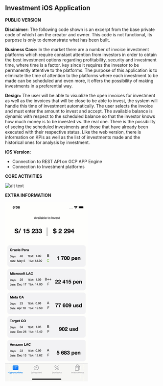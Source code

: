 ## Investment iOS Application
**PUBLIC VERSION**

**Disclaimer:** The following code shown is an excerpt from the base private code of which I am the creator and owner. This code is not functional, its purpose is only to demonstrate what has been built.

**Business Case:** In the market there are a number of invoice investment platforms which require constant attention from investors in order to obtain the best investment options regarding profitability, security and investment time, where time is a factor. key since it requires the investor to be permanently attentive to the platforms. The purpose of this application is to eliminate the time of attention to the platforms where each investment to be made can be scheduled and even more, it offers the possibility of making investments in a preferential way.

**Design:** The user will be able to visualize the open invoices for investment as well as the invoices that will be close to be able to invest, the system will handle this time of investment automatically. The user selects the invoice and must enter the amount to invest and accept. The available balance is dynamic with respect to the scheduled balance so that the investor knows how much money is to be invested vs. the real one. There is the possibility of seeing the scheduled investments and those that have already been executed with their respective status. Like the web version, there is information on KPIs as well as the list of investments made and the historical ones for analysis by investment.

**iOS Version:**
- Connection to REST API on GCP APP Engine
- Connection to Investment platforms

**CORE ACTIVITIES**

<img alt="alt text" src="InvesmentiOS/Assets.xcassets/main.gif" width="270"/>

**EXTRA INFORMATION**

<img alt="alt text" src="InvesmentiOS/Assets.xcassets/Extra.gif" width="270"/>
